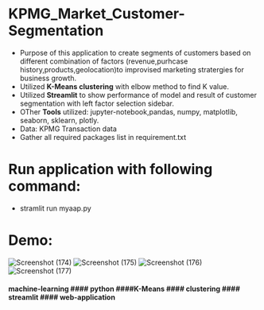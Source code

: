 # KPMG_Market_Customer-Segmentation
- Purpose of this application to create segments of customers based on different combination of factors (revenue,purhcase history,products,geolocation)to improvised marketing stratergies for business growth.
- Utilized **K-Means clustering** with elbow method to find K value.
- Utilized **Streamlit** to show performance of model and result of customer segmentation with left factor selection sidebar.
- OTher **Tools** utilized: jupyter-notebook,pandas, numpy, matplotlib, seaborn, sklearn, plotly.
- Data: KPMG Transaction data
- Gather all required packages list in requirement.txt

# Run application with following command:
- stramlit run myaap.py

# Demo:
![Screenshot (174)](https://github.com/nidhishah989/KPMG_Market_Customer-Segmentation/assets/69876607/4af2b33b-dac7-4c2e-904c-6e8187bf7312)
![Screenshot (175)](https://github.com/nidhishah989/KPMG_Market_Customer-Segmentation/assets/69876607/17e91d91-1977-4c3e-b45f-2b31a0aeeb9c)
![Screenshot (176)](https://github.com/nidhishah989/KPMG_Market_Customer-Segmentation/assets/69876607/15a487ed-ff74-4a33-a781-452d1d1d1d60)
![Screenshot (177)](https://github.com/nidhishah989/KPMG_Market_Customer-Segmentation/assets/69876607/3670f9bd-62f4-4eb7-9204-755d86d8e37f)

#### machine-learning #### python ####K-Means #### clustering #### streamlit #### web-application
